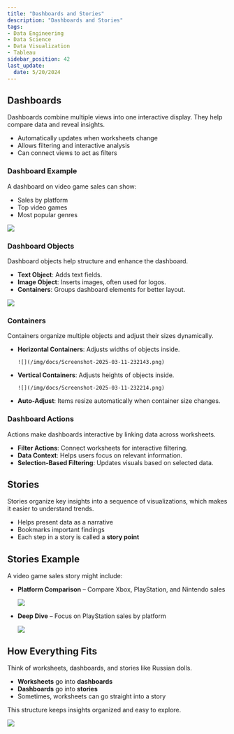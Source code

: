 ```yaml
---
title: "Dashboards and Stories"
description: "Dashboards and Stories"
tags: 
- Data Engineering
- Data Science
- Data Visualization
- Tableau
sidebar_position: 42
last_update:
  date: 5/20/2024
---
```



## Dashboards  

Dashboards combine multiple views into one interactive display. They help compare data and reveal insights.  

- Automatically updates when worksheets change  
- Allows filtering and interactive analysis  
- Can connect views to act as filters  

### Dashboard Example  

A dashboard on video game sales can show:  

- Sales by platform  
- Top video games  
- Most popular genres  

<div class="img-center"> 

![](/img/docs/Screenshot-2025-03-10-003023.png)

</div>

### Dashboard Objects  

Dashboard objects help structure and enhance the dashboard.  

- **Text Object**: Adds text fields.  
- **Image Object**: Inserts images, often used for logos.  
- **Containers**: Groups dashboard elements for better layout.  

<div class="img-center"> 

![](/img/docs/Screenshot-2025-03-11-232039.png)

</div>


### Containers  

Containers organize multiple objects and adjust their sizes dynamically.  

- **Horizontal Containers**: Adjusts widths of objects inside.  

      ![](/img/docs/Screenshot-2025-03-11-232143.png)

- **Vertical Containers**: Adjusts heights of objects inside.  

      ![](/img/docs/Screenshot-2025-03-11-232214.png)

- **Auto-Adjust**: Items resize automatically when container size changes.  

### Dashboard Actions  

Actions make dashboards interactive by linking data across worksheets.  

- **Filter Actions**: Connect worksheets for interactive filtering.  
- **Data Context**: Helps users focus on relevant information.  
- **Selection-Based Filtering**: Updates visuals based on selected data.  

## Stories  

Stories organize key insights into a sequence of visualizations, which makes it easier to understand trends.  

- Helps present data as a narrative  
- Bookmarks important findings  
- Each step in a story is called a **story point**  

## Stories Example  

A video game sales story might include:  

- **Platform Comparison** – Compare Xbox, PlayStation, and Nintendo sales  

    ![](/img/docs/Screenshot-2025-03-10-003129.png)

- **Deep Dive** – Focus on PlayStation sales by platform   

    ![](/img/docs/Screenshot-2025-03-10-003210.png)

## How Everything Fits  

Think of worksheets, dashboards, and stories like Russian dolls.  

- **Worksheets** go into **dashboards**  
- **Dashboards** go into **stories**  
- Sometimes, worksheets can go straight into a story  

This structure keeps insights organized and easy to explore.

<div class="img-center"> 

![](/img/docs/Screenshot-2025-03-10-003256.png)

</div>


